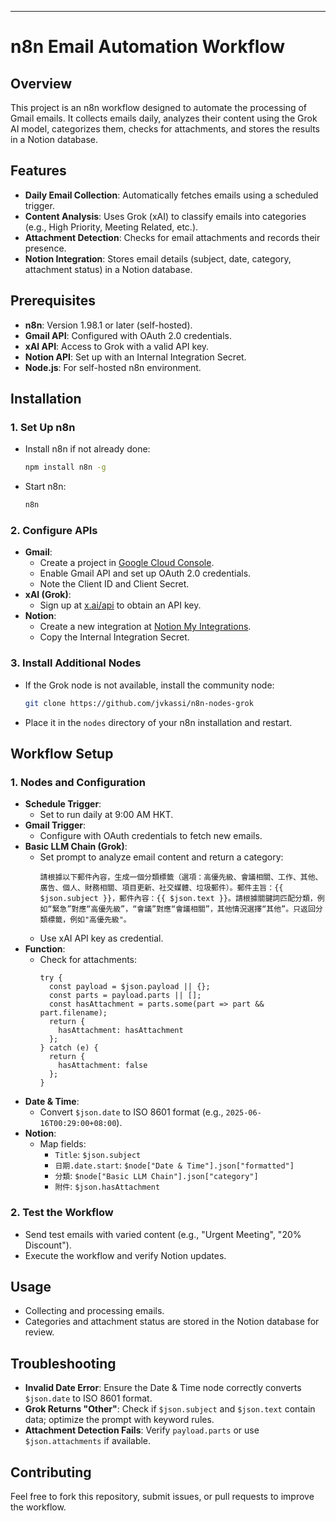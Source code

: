 
---

# n8n Email Automation Workflow

## Overview
This project is an n8n workflow designed to automate the processing of Gmail emails. It collects emails daily, analyzes their content using the Grok AI model, categorizes them, checks for attachments, and stores the results in a Notion database.

## Features
- **Daily Email Collection**: Automatically fetches emails using a scheduled trigger.
- **Content Analysis**: Uses Grok (xAI) to classify emails into categories (e.g., High Priority, Meeting Related, etc.).
- **Attachment Detection**: Checks for email attachments and records their presence.
- **Notion Integration**: Stores email details (subject, date, category, attachment status) in a Notion database.

## Prerequisites
- **n8n**: Version 1.98.1 or later (self-hosted).
- **Gmail API**: Configured with OAuth 2.0 credentials.
- **xAI API**: Access to Grok with a valid API key.
- **Notion API**: Set up with an Internal Integration Secret.
- **Node.js**: For self-hosted n8n environment.

## Installation

### 1. Set Up n8n
- Install n8n if not already done:
  ```bash
  npm install n8n -g
  ```
- Start n8n:
  ```bash
  n8n
  ```

### 2. Configure APIs
- **Gmail**:
  - Create a project in [Google Cloud Console](https://console.developers.google.com/).
  - Enable Gmail API and set up OAuth 2.0 credentials.
  - Note the Client ID and Client Secret.
- **xAI (Grok)**:
  - Sign up at [x.ai/api](https://x.ai/api) to obtain an API key.
- **Notion**:
  - Create a new integration at [Notion My Integrations](https://www.notion.so/my-integrations).
  - Copy the Internal Integration Secret.

### 3. Install Additional Nodes
- If the Grok node is not available, install the community node:
  ```bash
  git clone https://github.com/jvkassi/n8n-nodes-grok
  ```
- Place it in the `nodes` directory of your n8n installation and restart.

## Workflow Setup

### 1. Nodes and Configuration
- **Schedule Trigger**:
  - Set to run daily at 9:00 AM HKT.
- **Gmail Trigger**:
  - Configure with OAuth credentials to fetch new emails.
- **Basic LLM Chain (Grok)**:
  - Set prompt to analyze email content and return a category:
    ```
    請根據以下郵件內容，生成一個分類標籤（選項：高優先級、會議相關、工作、其他、廣告、個人、財務相關、項目更新、社交媒體、垃圾郵件）。郵件主旨：{{ $json.subject }}，郵件內容：{{ $json.text }}。請根據關鍵詞匹配分類，例如“緊急”對應“高優先級”，“會議”對應“會議相關”，其他情況選擇“其他”。只返回分類標籤，例如"高優先級"。
    ```
  - Use xAI API key as credential.
- **Function**:
  - Check for attachments:
    ```
    try {
      const payload = $json.payload || {};
      const parts = payload.parts || [];
      const hasAttachment = parts.some(part => part && part.filename);
      return {
        hasAttachment: hasAttachment
      };
    } catch (e) {
      return {
        hasAttachment: false
      };
    }
    ```
- **Date & Time**:
  - Convert `$json.date` to ISO 8601 format (e.g., `2025-06-16T00:29:00+08:00`).
- **Notion**:
  - Map fields:
    - `Title`: `$json.subject`
    - `日期.date.start`: `$node["Date & Time"].json["formatted"]`
    - `分類`: `$node["Basic LLM Chain"].json["category"]`
    - `附件`: `$json.hasAttachment`

### 2. Test the Workflow
- Send test emails with varied content (e.g., "Urgent Meeting", "20% Discount").
- Execute the workflow and verify Notion updates.

## Usage
- Collecting and processing emails.
- Categories and attachment status are stored in the Notion database for review.

## Troubleshooting
- **Invalid Date Error**: Ensure the Date & Time node correctly converts `$json.date` to ISO 8601 format.
- **Grok Returns "Other"**: Check if `$json.subject` and `$json.text` contain data; optimize the prompt with keyword rules.
- **Attachment Detection Fails**: Verify `payload.parts` or use `$json.attachments` if available.

## Contributing
Feel free to fork this repository, submit issues, or pull requests to improve the workflow.



